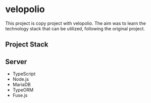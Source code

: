 # velopolio

This project is copy project with velopolio.
The aim was to learn the technology stack that can be utilized, following the original project.


## Project Stack

## Server 

- TypeScript
- Node.js
- MariaDB
- TypeORM
- Fuse.js
